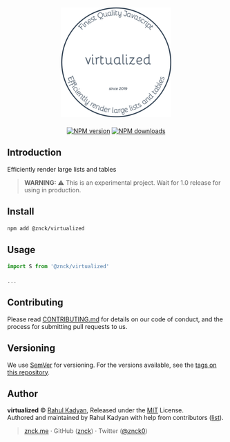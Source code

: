 <div class="text-xs-center" align="center" style="margin: 20px">
  <img src="./logo.png" height="255" alt="virtualized">
</div>

<div class="text-xs-center" align="center">

[![NPM version](https://img.shields.io/npm/v/virtualized.svg?style=flat)](https://npmjs.com/package/@znck/virtualized)
[![NPM downloads](https://img.shields.io/npm/dm/@znck/virtualized.svg?style=flat)](https://npmjs.com/package/virtualized)

</div>

## Introduction

Efficiently render large lists and tables

> **WARNING:** ⚠️ This is an experimental project. Wait for 1.0 release for using in production.

## Install

```bash
npm add @znck/virtualized
```

## Usage

```js
import S from '@znck/virtualized'

...
```

## Contributing

Please read [CONTRIBUTING.md](CONTRIBUTING.md) for details on our code of conduct, and the process for submitting pull requests to us.

## Versioning

We use [SemVer](http://semver.org/) for versioning. For the versions available, see the [tags on this repository](https://github.com/znck/prop-types/releases).

## Author

**virtualized** © [Rahul Kadyan](https://github.com/znck), Released under the [MIT](./LICENSE) License.<br>
Authored and maintained by Rahul Kadyan with help from contributors ([list](https://github.com/znck/virtualized/contributors)).

> [znck.me](https://znck.me) · GitHub ([znck](https://github.com/znck)) · Twitter ([@znck0](https://twitter.com/@znck0))
